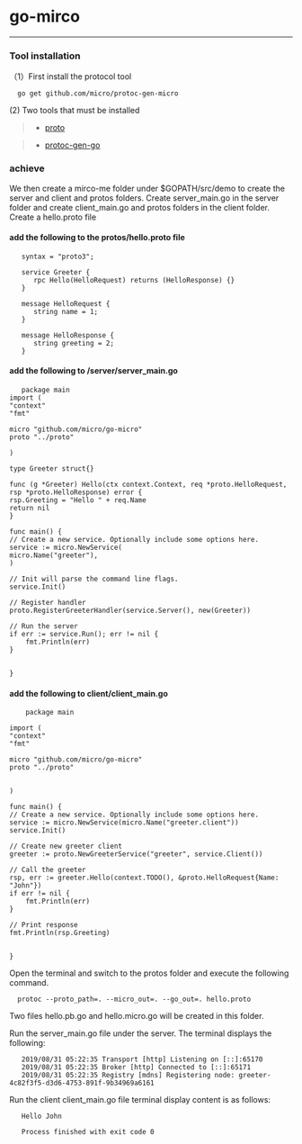 # go-mirco
---
### Tool installation

（1）First install the protocol tool
    
```
  go get github.com/micro/protoc-gen-micro
```

 (2) Two tools that must be installed
     
> * [proto](https://github.com/google/protobuf)
   
> * [protoc-gen-go](https://github.com/golang/protobuf)

### achieve

We then create a mirco-me folder under $GOPATH/src/demo to create the server and client and protos folders. Create server_main.go in the server folder and create client_main.go and protos folders in the client folder. Create a hello.proto file

#### add the following to the protos/hello.proto file

```
   syntax = "proto3";

   service Greeter {
      rpc Hello(HelloRequest) returns (HelloResponse) {}
   }

   message HelloRequest {
      string name = 1;
   }

   message HelloResponse {
      string greeting = 2;
   }

```
#### add the following to /server/server_main.go

```
   package main
import (
"context"
"fmt"

micro "github.com/micro/go-micro"
proto "../proto"

)

type Greeter struct{}

func (g *Greeter) Hello(ctx context.Context, req *proto.HelloRequest, rsp *proto.HelloResponse) error {
rsp.Greeting = "Hello " + req.Name
return nil
}

func main() {
// Create a new service. Optionally include some options here.
service := micro.NewService(
micro.Name("greeter"),
)

// Init will parse the command line flags.
service.Init()

// Register handler
proto.RegisterGreeterHandler(service.Server(), new(Greeter))

// Run the server
if err := service.Run(); err != nil {
    fmt.Println(err)
}


}

```

#### add the following to client/client_main.go

```
    package main

import (
"context"
"fmt"

micro "github.com/micro/go-micro"
proto "../proto"


)

func main() {
// Create a new service. Optionally include some options here.
service := micro.NewService(micro.Name("greeter.client"))
service.Init()

// Create new greeter client
greeter := proto.NewGreeterService("greeter", service.Client())

// Call the greeter
rsp, err := greeter.Hello(context.TODO(), &proto.HelloRequest{Name: "John"})
if err != nil {
    fmt.Println(err)
}

// Print response
fmt.Println(rsp.Greeting)


}

```

Open the terminal and switch to the protos folder and execute the following command.

```
  protoc --proto_path=. --micro_out=. --go_out=. hello.proto
```

Two files hello.pb.go and hello.micro.go will be created in this folder.

Run the server_main.go file under the server. The terminal displays the following:

```
   2019/08/31 05:22:35 Transport [http] Listening on [::]:65170
   2019/08/31 05:22:35 Broker [http] Connected to [::]:65171
   2019/08/31 05:22:35 Registry [mdns] Registering node: greeter-4c82f3f5-d3d6-4753-891f-9b34969a6161
```

Run the client client_main.go file terminal display content is as follows:

```
   Hello John

   Process finished with exit code 0
```
